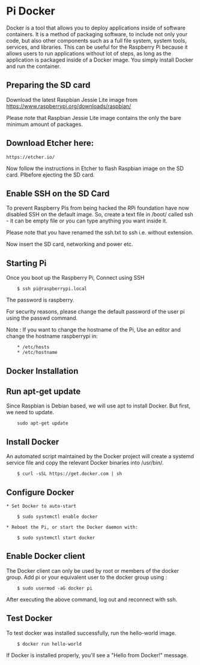 # Pi Docker
Docker is a tool that allows you to deploy applications inside of software 
containers. It is a method of packaging software, to include not only your 
code, but also other components such as a full file system, system tools, 
services, and libraries. This can be useful for the Raspberry Pi because it 
allows users to run applications without lot of steps, as long as the application 
is packaged inside of a Docker image. You simply install Docker and run the
container. 


## Preparing the SD card
Download the latest Raspbian Jessie Lite image from
	https://www.raspberrypi.org/downloads/raspbian/
	

Please note that Raspbian Jessie Lite image contains the only the bare minimum
amount of packages.

## Download Etcher here:

	https://etcher.io/

Now follow the instructions in Etcher to flash Raspbian image on the SD card. 
Plbefore ejecting the SD card.

## Enable SSH on the SD Card
To prevent Raspberry Pis from being hacked the RPi foundation have now disabled
SSH on the default image. So, create a text file in /boot/ called ssh - it can 
be empty file or you can type anything you want inside it.

Please note that you have renamed the ssh.txt to ssh i.e. without extension.

Now insert the SD card, networking and power etc.

## Starting Pi
Once you boot up the Raspberry Pi, Connect using SSH

		$ ssh pi@raspberrypi.local

The password is raspberry.

For security reasons, please change the default password of the user pi
using the passwd command.

Note : If you want to change the hostname of the Pi, Use an editor and change
the hostname raspberrypi in:

		* /etc/hosts
		* /etc/hostname

## Docker Installation

## Run apt-get update
Since Raspbian is Debian based, we will use apt to install Docker.
But first, we need to update.

		sudo apt-get update
				
## Install Docker
An automated script maintained by the Docker project will create a systemd
service file and copy the relevant Docker binaries into /usr/bin/.

		$ curl -sSL https://get.docker.com | sh

## Configure Docker
			
	* Set Docker to auto-start
			
		$ sudo systemctl enable docker
				
	* Reboot the Pi, or start the Docker daemon with:

		$ sudo systemctl start docker

## Enable Docker client
The Docker client can only be used by root or members of the docker group. 
Add pi or your equivalent user to the docker group using :

		$ sudo usermod -aG docker pi
				
After executing the above command, log out and reconnect with ssh.

## Test Docker
To test docker was installed successfully, run the hello-world image.

		$ docker run hello-world
				
If Docker is installed properly, you'll see a "Hello from Docker!" message.
